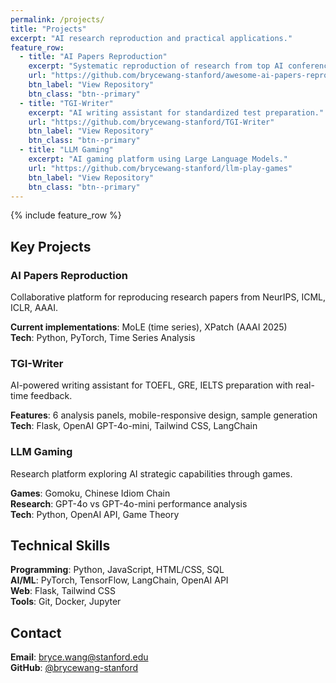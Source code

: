 ```yaml
---
permalink: /projects/
title: "Projects"
excerpt: "AI research reproduction and practical applications."
feature_row:
  - title: "AI Papers Reproduction"
    excerpt: "Systematic reproduction of research from top AI conferences."
    url: "https://github.com/brycewang-stanford/awesome-ai-papers-reproduction"
    btn_label: "View Repository"
    btn_class: "btn--primary"
  - title: "TGI-Writer"
    excerpt: "AI writing assistant for standardized test preparation."
    url: "https://github.com/brycewang-stanford/TGI-Writer"
    btn_label: "View Repository"
    btn_class: "btn--primary"
  - title: "LLM Gaming"
    excerpt: "AI gaming platform using Large Language Models."
    url: "https://github.com/brycewang-stanford/llm-play-games"
    btn_label: "View Repository"
    btn_class: "btn--primary"
---
```


{% include feature_row %}

## Key Projects

### AI Papers Reproduction
Collaborative platform for reproducing research papers from NeurIPS, ICML, ICLR, AAAI.

**Current implementations**: MoLE (time series), XPatch (AAAI 2025)  
**Tech**: Python, PyTorch, Time Series Analysis

### TGI-Writer
AI-powered writing assistant for TOEFL, GRE, IELTS preparation with real-time feedback.

**Features**: 6 analysis panels, mobile-responsive design, sample generation  
**Tech**: Flask, OpenAI GPT-4o-mini, Tailwind CSS, LangChain

### LLM Gaming
Research platform exploring AI strategic capabilities through games.

**Games**: Gomoku, Chinese Idiom Chain  
**Research**: GPT-4o vs GPT-4o-mini performance analysis  
**Tech**: Python, OpenAI API, Game Theory

## Technical Skills
**Programming**: Python, JavaScript, HTML/CSS, SQL  
**AI/ML**: PyTorch, TensorFlow, LangChain, OpenAI API  
**Web**: Flask, Tailwind CSS  
**Tools**: Git, Docker, Jupyter

## Contact
**Email**: bryce.wang@stanford.edu  
**GitHub**: [@brycewang-stanford](https://github.com/brycewang-stanford)
